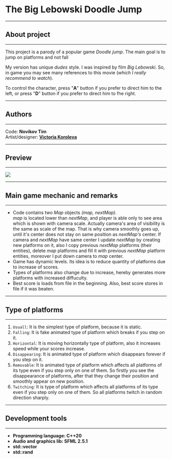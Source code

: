 
# The Big Lebowski Doodle Jump
____

## About project
____
This project is a parody of a popular game _Doodle jump_. The main goal is to jump on platforms and not fall

My version has unique _dudes_ style. I was inspired by film _Big Lebowski_. So, in game you may see many references to
this movie (_which I really recommend to watch_).

To control the character, press "**A**" button if you prefer to direct him to the left, or press "**D**" button if you
prefer to direct him to fhe right.
___

## Authors
___
Code: **Novikov Tim** <br>
Artist/designer: **[Victoria Koroleva](https://vk.com/vwika_artt)**
___

## Preview
___
![](/home/tim/Загрузки/2291111_2000.gif)
___

## Main game mechanic and remarks
___
- Code contains two _Map_ objects _(map, nextMap)_.<br>
_map_ is located lower than _nextMap_, and player is able only to see area which is shown with camera scale. Actually
camera's area of visibility is the same as scale of the map. That is why camera smoothly goes up, until it's center does not
stay on same position as _nextMap's_ center. If camera and _nextMap_ have same center I update _nextMap_ by creating new
platforms on it, also I copy previous _nextMap_ platforms (their entities), delete _map_ platforms and fill it with
previous _nextMap_ platform entities, moreover I put down camera to _map_ center.
- Game has dynamic levels. Its idea is to reduce quantity of platforms due to increase of scores.
- Types of platforms also change due to increase, hereby generates more platforms with increased diffuculty.
- Best score is loads from file in the beginning. Also, best score stores in file if it was beaten.
___

## Type of platforms
___
1. `Usuall`: It is the simplest type of platform, because it is static.
2. `Falling`: It is fake animated type of platform which breaks if you step on it.
3. `Horizontal`: It is moving horizontally type of platform, also it increases speed while your scores increase.
4. `Disappearing`: It is animated type of platform which disappears forever if you step on it.
5. `Removable`: It is animated type of platform which affects all platforms of its type even if you step only on one 
of them. So firstly you see the disappearance of platforms, after that they change their position and smoothly appear 
on new position.
6. `Twitching`: It is type of platform which affects all platforms of its type even if you step only on one
of them. So all platforms twitch in random direction sharply.
___

## Development tools
___
- **Programming language: C++20**
- **Audio and graphics lib: SFML 2.5.1**
- **std::vector<T>**
- **std::rand**
